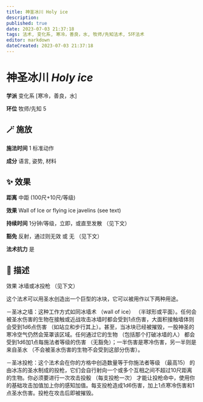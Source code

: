 ```yaml
---
title: 神圣冰川 Holy ice
description: 
published: true
date: 2023-07-03 21:37:18
tags: 法术, 变化系, 寒冷，善良，水, 牧师/先知法术, 5环法术
editor: markdown
dateCreated: 2023-07-03 21:37:18
---
```


# **神圣冰川** *Holy ice*

**学派** 变化系 \[寒冷，善良，水\] 

**环位** 牧师/先知 5

## 🪄 施放

**施法时间** 1 标准动作

**成分** 语言, 姿势, 材料

## ✨ 效果  

**距离** 中距 (100尺+10尺/等级) 

**效果** Wall of Ice or flying ice javelins (see text) 

**持续时间** 1分钟/等级，立即，或直至发散 （见下文） 

**豁免** 反射，通过则无效 或 无 （见下文）

**法术抗力** 是

## 📖 描述

效果          冰墙或冰投枪 （见下文）

这个法术可以用圣水创造出一个巨型的冰块，它可以被用作以下两种用途。

－圣冰之墙：这种工作方式如同冰墙术 （wall of ice）  （半球形或平面）。任何会被圣水伤害的生物在接触或近战攻击冰墙时都会受到1点伤害，大面积接触墙体则会受到1d6点伤害 （如站立和步行其上）。甚至，当冰块已经被摧毁，一股神圣的寒冷空气仍然会笼罩该区域。任何通过它的生物 （包括那个打破冰墙的人） 都会受到1d6加1点每施法者等级的伤害 （无豁免）；一半伤害是寒冷伤害，另一半则是来自圣水 （不会被圣水伤害的生物不会受到这部分伤害）。

－圣冰投枪：这个法术会在你的方格中创造数量等于你施法者等级 （最高15） 的由冰冻的圣水制成的投枪，它们会自行射向一个或多个互相之间不超过10尺距离的生物。你必须要进行一次攻击投骰 （每支投枪一次） 才能让投枪命中，使用你的基础攻击加值加上你的感知加值。每支投枪造成1d6伤害，加上1点寒冷伤害和1点圣水伤害。投枪在攻击后即被摧毁。
    